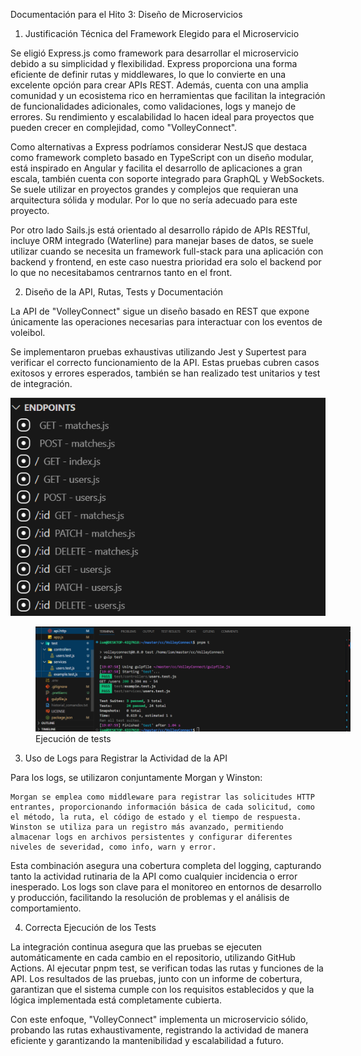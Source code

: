 Documentación para el Hito 3: Diseño de Microservicios

1. Justificación Técnica del Framework Elegido para el Microservicio

Se eligió Express.js como framework para desarrollar el microservicio debido a su simplicidad y flexibilidad. Express proporciona una forma eficiente de definir rutas y middlewares, lo que lo convierte en una excelente opción para crear APIs REST. Además, cuenta con una amplia comunidad y un ecosistema rico en herramientas que facilitan la integración de funcionalidades adicionales, como validaciones, logs y manejo de errores. Su rendimiento y escalabilidad lo hacen ideal para proyectos que pueden crecer en complejidad, como "VolleyConnect".

Como alternativas a Express podríamos considerar NestJS que destaca como framework completo basado en TypeScript con un diseño modular, está inspirado en Angular y facilita el desarrollo de aplicaciones a gran escala, también cuenta con soporte integrado para GraphQL y WebSockets. Se suele utilizar en proyectos grandes y complejos que requieran una arquitectura sólida y modular. Por lo que no sería adecuado para este proyecto.

Por otro lado Sails.js está orientado al desarrollo rápido de APIs RESTful, incluye ORM integrado (Waterline) para manejar bases de datos, se suele utilizar cuando se necesita un framework full-stack para una aplicación con backend y frontend, en este caso nuestra prioridad era solo el backend por lo que no necesitabamos centrarnos tanto en el front.

2. Diseño de la API, Rutas, Tests y Documentación

La API de "VolleyConnect" sigue un diseño basado en REST que expone únicamente las operaciones necesarias para interactuar con los eventos de voleibol.

Se implementaron pruebas exhaustivas utilizando Jest y Supertest para verificar el correcto funcionamiento de la API. Estas pruebas cubren casos exitosos y errores esperados, también se han realizado test unitarios y test de integración.

![endpoints](images/endpoints.png)

<figure style="width: 100%">
  <img src="images/ejecucion_test.png" alt="Ejecución tests">
  <figcaption>Ejecución de tests</figcaption>
</figure>

3. Uso de Logs para Registrar la Actividad de la API

Para los logs, se utilizaron conjuntamente Morgan y Winston:

    Morgan se emplea como middleware para registrar las solicitudes HTTP entrantes, proporcionando información básica de cada solicitud, como el método, la ruta, el código de estado y el tiempo de respuesta.
    Winston se utiliza para un registro más avanzado, permitiendo almacenar logs en archivos persistentes y configurar diferentes niveles de severidad, como info, warn y error.

Esta combinación asegura una cobertura completa del logging, capturando tanto la actividad rutinaria de la API como cualquier incidencia o error inesperado. Los logs son clave para el monitoreo en entornos de desarrollo y producción, facilitando la resolución de problemas y el análisis de comportamiento.

4. Correcta Ejecución de los Tests

La integración continua asegura que las pruebas se ejecuten automáticamente en cada cambio en el repositorio, utilizando GitHub Actions. Al ejecutar pnpm test, se verifican todas las rutas y funciones de la API. Los resultados de las pruebas, junto con un informe de cobertura, garantizan que el sistema cumple con los requisitos establecidos y que la lógica implementada está completamente cubierta.

Con este enfoque, "VolleyConnect" implementa un microservicio sólido, probando las rutas exhaustivamente, registrando la actividad de manera eficiente y garantizando la mantenibilidad y escalabilidad a futuro.
